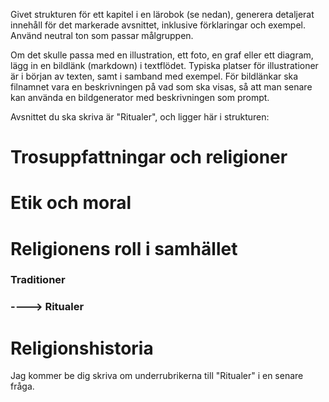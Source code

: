Givet strukturen för ett kapitel i en lärobok (se nedan), generera detaljerat innehåll för det markerade avsnittet, inklusive förklaringar och exempel.
Använd neutral ton som passar målgruppen.

Om det skulle passa med en illustration, ett foto, en graf eller ett diagram, lägg in en bildlänk (markdown) i textflödet. Typiska platser för illustrationer är i början av texten, samt i samband med exempel.
För bildlänkar ska filnamnet vara en beskrivningen på vad som ska visas, så att man senare kan använda en bildgenerator med beskrivningen som prompt.



Avsnittet du ska skriva är "Ritualer", och ligger här i strukturen:
# Trosuppfattningar och religioner
# Etik och moral
# Religionens roll i samhället
### Traditioner
### ----> Ritualer
# Religionshistoria

Jag kommer be dig skriva om underrubrikerna till "Ritualer" i en senare fråga.